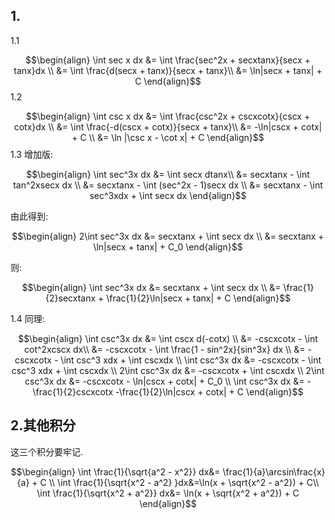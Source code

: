 ## 1.
1.1

$$\begin{align}
    \int sec x dx &= \int \frac{sec^2x + secxtanx}{secx + tanx}dx \\
    &= \int \frac{d(secx + tanx)}{secx + tanx}\\
    &= \ln|secx + tanx| + C
\end{align}$$
1.2

$$\begin{align}
    \int csc x dx &= \int \frac{csc^2x + cscxcotx}{cscx + cotx}dx \\
    &= \int \frac{-d(cscx + cotx)}{secx + tanx}\\
    &= -\ln|cscx + cotx| + C \\
    &= \ln |\csc x - \cot x| + C
\end{align}$$
1.3
增加版:

$$\begin{align}
    \int sec^3x dx &= \int secx dtanx\\
    &= secxtanx - \int tan^2xsecx dx   \\
    &= secxtanx - \int (sec^2x - 1)secx dx \\
    &= secxtanx - \int sec^3xdx + \int secx dx  
\end{align}$$

由此得到:

$$\begin{align}
    2\int sec^3x dx 
    &= secxtanx + \int secx dx  \\
    &= secxtanx + \ln|secx + tanx| + C_0
\end{align}$$

则:

$$\begin{align}
    \int sec^3x dx 
    &= secxtanx + \int secx dx  \\
    &= \frac{1}{2}secxtanx + \frac{1}{2}\ln|secx + tanx| + C
\end{align}$$


1.4
同理:

$$\begin{align}
    \int csc^3x dx 
    &= \int cscx d(-cotx) \\
    &= -cscxcotx - \int cot^2xcscx dx\\
    &= -cscxcotx - \int \frac{1 - sin^2x}{sin^3x} dx \\
    &= -cscxcotx - \int csc^3 xdx + \int cscxdx \\
    \int csc^3x dx &= -cscxcotx - \int csc^3 xdx + \int cscxdx  \\
    2\int csc^3x dx &= -cscxcotx  + \int cscxdx \\
    2\int csc^3x dx &= -cscxcotx  - \ln|cscx + cotx| + C_0 \\
    \int csc^3x dx &= -\frac{1}{2}cscxcotx -\frac{1}{2}\ln|cscx + cotx| + C
\end{align}$$

## 2.其他积分
这三个积分要牢记.


$$\begin{align}
    \int \frac{1}{\sqrt{a^2 - x^2}} dx&= \frac{1}{a}\arcsin\frac{x}{a} + C \\
    \int \frac{1}{\sqrt{x^2 - a^2} }dx&=\ln(x + \sqrt{x^2 - a^2}) + C\\
    \int \frac{1}{\sqrt{x^2 + a^2}} dx&= \ln(x + \sqrt{x^2 + a^2}) + C
\end{align}$$